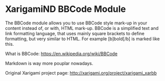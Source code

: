 # XarigamiND BBCode Module

The BBCode module allows you to use BBCode style mark-up in your content instead of, or with, HTML mark-up. 
BBCode is a simplified text and link formatting language, that uses mainly square brackets to define formatting, but
very similar to HTML. For example [b]bold[/b] is marked like this.

What is BBCode: https://en.wikipedia.org/wiki/BBCode

Markdown is way more pouplar nowadays.

Original Xarigami project page: http://xarigami.org/project/xarigami_xarbb
